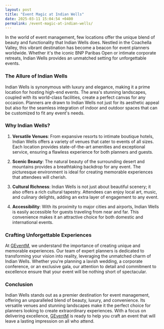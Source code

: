 ```yaml
---
layout: post
title: "Event Magic at Indian Wells"
date: 2025-03-11 15:04:54 +0400
permalink: /event-magic-at-indian-wells/
---
```



In the world of event management, few locations offer the unique blend of beauty and functionality that Indian Wells does. Nestled in the Coachella Valley, this vibrant destination has become a beacon for event planners worldwide. Whether it's the iconic BNP Paribas Open or intimate corporate retreats, Indian Wells provides an unmatched setting for unforgettable events.

### The Allure of Indian Wells

Indian Wells is synonymous with luxury and elegance, making it a prime location for hosting high-end events. The area's stunning landscapes, coupled with its world-class facilities, create a perfect canvas for any occasion. Planners are drawn to Indian Wells not just for its aesthetic appeal but also for the seamless integration of indoor and outdoor spaces that can be customized to fit any event's needs.

### Why Indian Wells?

1. **Versatile Venues**: From expansive resorts to intimate boutique hotels, Indian Wells offers a variety of venues that cater to events of all sizes. Each location provides state-of-the-art amenities and exceptional service, ensuring a flawless experience for both planners and guests.

2. **Scenic Beauty**: The natural beauty of the surrounding desert and mountains provides a breathtaking backdrop for any event. The picturesque environment is ideal for creating memorable experiences that attendees will cherish.

3. **Cultural Richness**: Indian Wells is not just about beautiful scenery; it also offers a rich cultural tapestry. Attendees can enjoy local art, music, and culinary delights, adding an extra layer of engagement to any event.

4. **Accessibility**: With its proximity to major cities and airports, Indian Wells is easily accessible for guests traveling from near and far. This convenience makes it an attractive choice for both domestic and international events.

### Crafting Unforgettable Experiences

At [GEventM](https://geventm.com/), we understand the importance of creating unique and memorable experiences. Our team of expert planners is dedicated to transforming your vision into reality, leveraging the unmatched charm of Indian Wells. Whether you're planning a lavish wedding, a corporate conference, or an exclusive gala, our attention to detail and commitment to excellence ensure that your event will be nothing short of spectacular.

### Conclusion

Indian Wells stands out as a premier destination for event management, offering an unparalleled blend of beauty, luxury, and convenience. Its versatile venues and stunning landscapes make it the perfect choice for planners looking to create extraordinary experiences. With a focus on delivering excellence, [GEventM](https://geventm.com/) is ready to help you craft an event that will leave a lasting impression on all who attend.